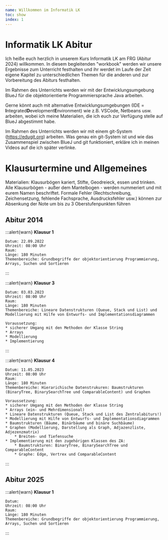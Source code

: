 ```yaml
---
name: Willkommen im Informatik LK
toc: show
index: 1
---
```


# Informatik LK Abitur

Ich heiße euch herzlich in unserem Kurs Informatik LK am FRG (Abitur 2024) willkommen.
In diesem begleitenden "workbook" werden wir unsere Ergebnisse zum Unterricht festhalten und ihr werdet im Laufe der Zeit eigene Kapitel zu unterschiedlichen Themen für die anderen und zur Vorbereitung des Abiturs festhalten.

Im Rahmen des Unterrichts werden wir mit der Entwicklungsumgebung BlueJ für die objektorientierte Programmiersprache Java arbeiten.

Gerne könnt auch mit alternative Entwicklungsumgebungen (IDE = **I**ntegrated**D**evelopment**E**nvironment) wie z.B. VSCode, Netbeans usw. arbeiten, wobei ich meine Materialien, die ich euch zur Verfügung stelle auf BlueJ abgestimmt habe.

Im Rahmen des Unterrichts werden wir mit einem git-System (https://edugit.org) arbeiten. Was genau ein git-System ist und wie das Zusammenspiel zwischen BlueJ und git funktioniert, erkläre ich in meinen Videos auf die ich später verlinke.

# Klausurtermine und Allgemeines

Materialien: Klausurbögen kariert, Stifte, Geodreieck, essen und trinken. Alle Klausurbögen - außer dem Mantelbogen - werden nummeriert und mit eurem Namen beschriftet. Formale Fehler (Rechtschreibung, Zeichensetzung, fehlende Fachsprache, Ausdrucksfehler usw.) können zur Absenkung der Note um bis zu 3 Oberstufenpunkten führen

## Abitur 2014
:::alert{warn}
**Klausur 1** 

    Datum: 22.09.2022
    Uhrzeit: 08:00 Uhr
    Raum: 
    Länge: 180 Minuten
    Themenbereiche: Grundbegriffe der objektorientierung Programmierung, Arrays, Suchen und Sortieren
:::

:::alert{warn}
**Klausur 3** 

    Datum: 03.03.2023
    Uhrzeit: 08:00 Uhr
    Raum: 
    Länge: 180 Minuten
    Themenbereiche: Lineare Datenstrukturen (Queue, Stack und List) und Modellierung mit Hilfe von Entwurfs- und Implementationsdiagrammen
    
    Voraussetzung: 
    * sicherer Umgang mit den Methoden der Klasse String
    * Arrays
    * Modellierung
    * Implementierung
:::

:::alert{warn}
**Klausur 4** 

    Datum: 11.05.2023
    Uhrzeit: 08:00 Uhr
    Raum: 
    Länge: 180 Minuten
    Themenbereiche: Hierarichische Datenstrukuren: Baumstrukturen (BinaryTree, BinarySearchTree und ComparableContent) und Graphen
    
    Voraussetzung: 
    * sicherer Umgang mit den Methoden der Klasse String
    * Arrays (ein- und Mehrdimensional)
    * Lineare Datenstrukturen (Queue, Stack und List des Zentralabiturs!)
    * Modellierung mit Hilfe von Entwurfs- und Implementationsdiagrammen
    * Baumstrukturen (Bäume, Binärbäume und binäre Suchbäume)
    * Graphen (Modellierung, Darstellung als Graph, Adjazenzliste, Adjezenzmatrix)
        * Breiten- und Tiefensuche
    * Implementierung mit den zugehörigen Klassen des ZA: 
        * Baumstrukturen: BinaryTree, BinarySearchTree und ComparableContent
        * Graphe: Edge, Vertrex und ComparableContent
:::

## Abitur 2025

:::alert{warn}
**Klausur 1** 

    Datum: 
    Uhrzeit: 08:00 Uhr
    Raum: 
    Länge: 180 Minuten
    Themenbereiche: Grundbegriffe der objektorientierung Programmierung, Arrays, Suchen und Sortieren
:::

